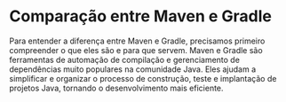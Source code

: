 # Comparação entre Maven e Gradle

Para entender a diferença entre Maven e Gradle, precisamos primeiro compreender o que eles são e para que servem. Maven e Gradle são ferramentas de automação de compilação e gerenciamento de dependências muito populares na comunidade Java. Eles ajudam a simplificar e organizar o processo de construção, teste e implantação de projetos Java, tornando o desenvolvimento mais eficiente.
